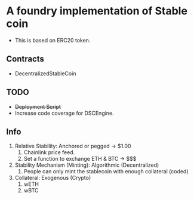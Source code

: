 # A foundry implementation of Stable coin

- This is based on ERC20 token.

## Contracts

- DecentralizedStableCoin

## TODO

- ~~Deployment Script~~
- Increase code coverage for DSCEngine.

## Info

1. Relative Stability: Anchored or pegged -> $1.00
   1. Chainlink price feed.
   2. Set a function to exchange ETH & BTC -> $$$
2. Stability Mechanism (Minting): Algorithmic (Decentralized)
   1. People can only mint the stablecoin with enough collateral (coded)
3. Collateral: Exogenous (Crypto)
   1. wETH
   2. wBTC
